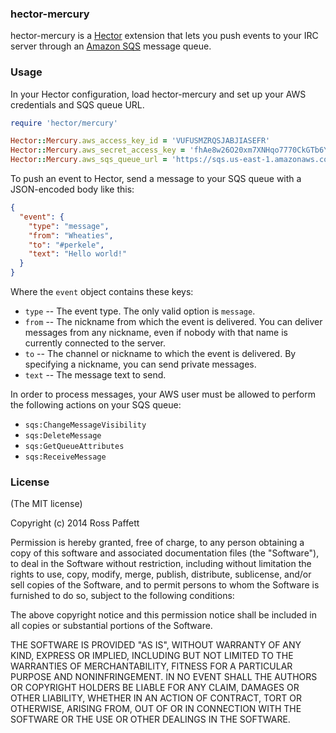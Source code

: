 ### hector-mercury

hector-mercury is a [Hector](https://github.com/sstephenson/hector) extension that lets you push events to your IRC server through an [Amazon SQS](http://aws.amazon.com/sqs/) message queue.

### Usage

In your Hector configuration, load hector-mercury and set up your AWS credentials and SQS queue URL.

```ruby
require 'hector/mercury'

Hector::Mercury.aws_access_key_id = 'VUFUSMZRQSJABJIASEFR'
Hector::Mercury.aws_secret_access_key = 'fhAe8w26O20xm7XNHqo7770CkGTb6YItPvdVVf7xPas'
Hector::Mercury.aws_sqs_queue_url = 'https://sqs.us-east-1.amazonaws.com/4097995653735/my-queue'
```

To push an event to Hector, send a message to your SQS queue with a JSON-encoded body like this:

```json
{
  "event": {
    "type": "message",
    "from": "Wheaties",
    "to": "#perkele",
    "text": "Hello world!"
  }
}
```

Where the `event` object contains these keys:

* `type` -- The event type. The only valid option is `message`.
* `from` -- The nickname from which the event is delivered. You can deliver messages from any nickname, even if nobody with that name is currently connected to the server.
* `to` -- The channel or nickname to which the event is delivered. By specifying a nickname, you can send private messages.
* `text` -- The message text to send.

In order to process messages, your AWS user must be allowed to perform the following actions on your SQS queue:

* `sqs:ChangeMessageVisibility`
* `sqs:DeleteMessage`
* `sqs:GetQueueAttributes`
* `sqs:ReceiveMessage`

### License

(The MIT license)

Copyright (c) 2014 Ross Paffett

Permission is hereby granted, free of charge, to any person obtaining
a copy of this software and associated documentation files (the
"Software"), to deal in the Software without restriction, including
without limitation the rights to use, copy, modify, merge, publish,
distribute, sublicense, and/or sell copies of the Software, and to
permit persons to whom the Software is furnished to do so, subject to
the following conditions:

The above copyright notice and this permission notice shall be
included in all copies or substantial portions of the Software.

THE SOFTWARE IS PROVIDED "AS IS", WITHOUT WARRANTY OF ANY KIND,
EXPRESS OR IMPLIED, INCLUDING BUT NOT LIMITED TO THE WARRANTIES OF
MERCHANTABILITY, FITNESS FOR A PARTICULAR PURPOSE AND
NONINFRINGEMENT. IN NO EVENT SHALL THE AUTHORS OR COPYRIGHT HOLDERS BE
LIABLE FOR ANY CLAIM, DAMAGES OR OTHER LIABILITY, WHETHER IN AN ACTION
OF CONTRACT, TORT OR OTHERWISE, ARISING FROM, OUT OF OR IN CONNECTION
WITH THE SOFTWARE OR THE USE OR OTHER DEALINGS IN THE SOFTWARE.
